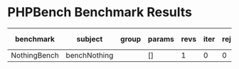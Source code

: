 PHPBench Benchmark Results
==========================

benchmark | subject | group | params | revs | iter | rej | mem | time | z-score | diff
 --- | --- | --- | --- | --- | --- | --- | --- | --- | --- | --- 
NothingBench | benchNothing |  | [] | 1 | 0 | 0 | 100b | 10.000μs | 0.00σ | 0.00%

